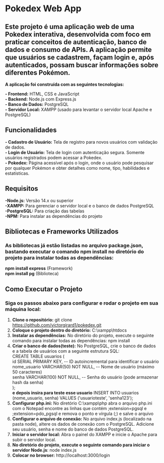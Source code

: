 # Pokedex Web App

## Este projeto é uma aplicação web de uma Pokedex interativa, desenvolvida com foco em praticar conceitos de autenticação, banco de dados e consumo de APIs. A aplicação permite que usuários se cadastrem, façam login e, após autenticados, possam buscar informações sobre diferentes Pokémon.

**A aplicação foi construída com as seguintes tecnologias:**

**- Frontend:** HTML, CSS e JavaScript  
**- Backend:** Node.js com Express.js  
**- Banco de Dados:** PostgreSQL  
**- Servidor Local:** XAMPP (usado para levantar o servidor local Apache e PostgreSQL)  

## Funcionalidades

**- Cadastro de Usuário:** Tela de registro para novos usuários com validação de dados.  
**- Login de Usuário:** Tela de login com autenticação segura. Somente usuários registrados podem acessar a Pokedex.  
**- Pokedex:** Página acessível após o login, onde o usuário pode pesquisar por qualquer Pokémon e obter detalhes como nome, tipo, habilidades e estatísticas.  

## Requisitos
**-Node.js:** Versão 14.x ou superior  
**-XAMPP:** Para gerenciar o servidor local e o banco de dados PostgreSQL   
**-PostgreSQL:** Para criação das tabelas  
**-NPM:** Para instalar as dependências do projeto  

## Bibliotecas e Frameworks Utilizados
### As bibliotecas já estão listadas no arquivo package.json, bastando executar o comando npm install no diretório do projeto para instalar todas as dependências:  

**npm install express** (Framework)  
**npm install pg** (Biblioteca)

## Como Executar o Projeto
### Siga os passos abaixo para configurar e rodar o projeto em sua máquina local:

1. **Clone o repositório:** git clone https://github.com/victorgirard1/pokedex.git  
2. **Coloque o projeto dentro do diretório:** C:\xampp\htdocs  
3. **Instalar as dependências:** No diretório do projeto, execute o seguinte comando para instalar todas as dependências: npm install   
4. **Criar o banco de dados(teste):** No PostgreSQL, crie o banco de dados e a tabela de usuários com a seguinte estrutura SQL:    
CREATE TABLE usuarios (  
id SERIAL PRIMARY KEY,           -- ID autoincremental para identificar o usuário  
nome_usuario VARCHAR(50) NOT NULL, -- Nome de usuário (máximo 50 caracteres)  
senha VARCHAR(100) NOT NULL,      -- Senha do usuário (pode armazenar hash da senha)  
);  
**e depois insira para teste esse usuario** INSERT INTO usuarios (nome_usuario, senha) VALUES ('usuarioteste', 'senha123');  
6. **Configurar php.ini:** No diretório C:\xampp\php abra o arquivo php.ini com o Notepad encontre as linhas que contém ;extension=pgsql e ;extension=pdo_pgsql e remova o ponto e vírgula (;) e salve o arquivo
7. **Configurar o arquivo de conexão:** No arquivo index.js (localizado na pasta node), altere os dados de conexão com o PostgreSQL. Adicione seu usuário, senha e nome do banco de dados PostgreSQL.
8. **Iniciar o servidor local:** Abra o painel do XAMPP e inicie o Apache para subir o servidor local.  
9. **No diretório do projeto, execute o seguinte comando para iniciar o servidor Node.js**: node index.js
10. **Colocar no browser:** http://localhost:3000/login
